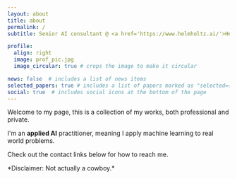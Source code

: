 ```yaml
---
layout: about
title: about
permalink: /
subtitle: Senior AI consultant @ <a href='https://www.helmholtz.ai/'>Helmholtz AI</a>

profile:
  align: right
  image: prof_pic.jpg
  image_circular: true # crops the image to make it circular

news: false  # includes a list of news items
selected_papers: true # includes a list of papers marked as "selected={true}"
social: true  # includes social icons at the bottom of the page
---
```


Welcome to my page, this is a collection of my works, both professional and private. 

I'm an **applied AI** practitioner, meaning I apply machine learning to real 
world problems.

Check out the contact links below for how to reach me.

\*Disclaimer: Not actually a cowboy.\*
